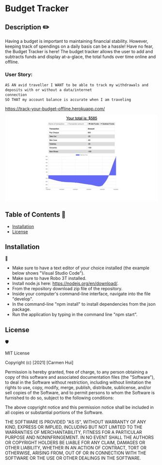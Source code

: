# Budget Tracker

## Description ✏️

Having a budget is important to maintaining financial stability. However, keeping track of spendings on a daily basis can be a hassle! Have no fear, the Budget Tracker is here! The budget tracker allows the user to add and subtracts funds and display at-a-glace, the total funds over time online and offline.

### User Story:

````
AS AN avid traveller I WANT to be able to track my withdrawals and deposits with or without a data/internet 
connection 
SO THAT my account balance is accurate when I am traveling
````
https://track-your-budget-offline.herokuapp.com/

![Budget Tracker Screenshot](public/assets/budgetTracker_screenshot.png)

## Table of Contents 📜

* [Installation](#installation)
* [License](#license)

## Installation 
💾

* Make sure to have a text editor of your choice installed (the example below shows "Visual Studio Code").
* Make sure to have Robo 3T installed.
* Install node.js here: https://nodejs.org/en/download/.
* From the repository download zip file of the repository.
* Inside your computer's command-line interface, navigate into the file "develop".
* In the command-line "npm install" to install dependencies from the json package.
* Run the application by typing in the command line "npm start".

## License 
🛡️

MIT License

Copyright (c) [2021] [Carmen Hui]

Permission is hereby granted, free of charge, to any person obtaining a copy
of this software and associated documentation files (the "Software"), to deal
in the Software without restriction, including without limitation the rights
to use, copy, modify, merge, publish, distribute, sublicense, and/or sell
copies of the Software, and to permit persons to whom the Software is
furnished to do so, subject to the following conditions:

The above copyright notice and this permission notice shall be included in all
copies or substantial portions of the Software.

THE SOFTWARE IS PROVIDED "AS IS", WITHOUT WARRANTY OF ANY KIND, EXPRESS OR
IMPLIED, INCLUDING BUT NOT LIMITED TO THE WARRANTIES OF MERCHANTABILITY,
FITNESS FOR A PARTICULAR PURPOSE AND NONINFRINGEMENT. IN NO EVENT SHALL THE
AUTHORS OR COPYRIGHT HOLDERS BE LIABLE FOR ANY CLAIM, DAMAGES OR OTHER
LIABILITY, WHETHER IN AN ACTION OF CONTRACT, TORT OR OTHERWISE, ARISING FROM,
OUT OF OR IN CONNECTION WITH THE SOFTWARE OR THE USE OR OTHER DEALINGS IN THE
SOFTWARE.






